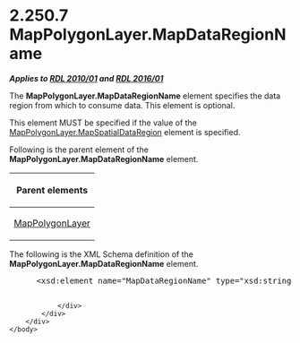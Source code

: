 <html dir="LTR" xmlns:mshelp="http://msdn.microsoft.com/mshelp" xmlns:ddue="http://ddue.schemas.microsoft.com/authoring/2003/5" xmlns:xlink="http://www.w3.org/1999/xlink" xmlns:tool="http://www.microsoft.com/tooltip">
    <head>
        <meta http-equiv="Content-Type" content="text/html; CHARSET=utf-8"></meta>
        <meta name="save" content="history"></meta>
        <title>2.250.7 MapPolygonLayer.MapDataRegionName</title>
        <xml>
            <mshelp:toctitle title="2.250.7 MapPolygonLayer.MapDataRegionName"></mshelp:toctitle>
            <mshelp:rltitle title="[MS-RDL]: MapPolygonLayer.MapDataRegionName"></mshelp:rltitle>
            <mshelp:keyword index="A" term="839dcc56-d7df-4bff-81e6-04fcae33d7f2"></mshelp:keyword>
            <mshelp:attr name="DCSext.ContentType" value="open specification"></mshelp:attr>
            <mshelp:attr name="AssetID" value="839dcc56-d7df-4bff-81e6-04fcae33d7f2"></mshelp:attr>
            <mshelp:attr name="TopicType" value="kbRef"></mshelp:attr>
            <mshelp:attr name="DCSext.Title" value="[MS-RDL]: MapPolygonLayer.MapDataRegionName" />
        </xml>
    </head>
    <body>
        <div id="header">
            <h1 class="heading">2.250.7 MapPolygonLayer.MapDataRegionName</h1>
        </div>
        <div id="mainSection">
            <div id="mainBody">
                <div id="allHistory" class="saveHistory"></div>
                <div id="sectionSection0" class="section" name="collapseableSection">
                    

<p><b><i>Applies to </i></b><a href="3428e690-a348-4ec7-8a6a-8efb42d2cdee.md"><b><i>RDL 2010/01</i></b></a><b><i>
and </i></b><a href="52ce3983-2bfc-4e72-9359-42aaf5fe4509.md"><b><i>RDL 2016/01</i></b></a></p>

<p>The <b>MapPolygonLayer.MapDataRegionName</b> element
specifies the data region from which to consume data. This element is optional.
</p>

<p>This element MUST be specified if the value of the <a href="9f95fa60-b272-456d-b16e-572590764d13.md">MapPolygonLayer.MapSpatialDataRegion</a>
element is specified.</p>

<p>Following is the parent element of the <b>MapPolygonLayer.MapDataRegionName</b>
element.</p>

<table>
 <thead>
  <tr>
   <th>
   <p>Parent elements</p>
   </th>
  </tr>
 </thead>
 <tr>
  <td>
  <p><a href="f54fa273-d9b2-4e49-a896-6001bcda016b.md">MapPolygonLayer</a></p>
  </td>
 </tr>
</table>

<p>The following is the XML Schema definition of the <b>MapPolygonLayer.MapDataRegionName</b>
element.           </p>

<dl>
<dd>
<div><pre> &lt;xsd:element name=&quot;MapDataRegionName&quot; type=&quot;xsd:string&quot; minOccurs=&quot;0&quot; /&gt;
  
</pre></div>
</dd></dl>


                </div>
            </div>
        </div>
    </body>
</html>